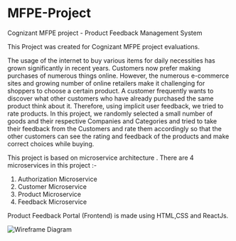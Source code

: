 # MFPE-Project
Cognizant MFPE project - Product Feedback Management System

This Project was created for Cognizant MFPE project evaluations.

The usage of the internet to buy various items for daily necessities has grown significantly in recent years. Customers now prefer making purchases of numerous things online. However, the numerous e-commerce sites and growing number of online retailers make it challenging for shoppers to choose a certain product. 
A customer frequently wants to discover what other customers who have already purchased the same product think about it. Therefore, using implicit user feedback, we tried to rate products. In this project, we randomly selected a small number of goods and their respective Companies and Categories and tried to take their feedback from the Customers and rate them accordingly so that the other customers can see the rating and feedback of the products and make correct choices while buying.

This project is based on microservice architecture . There are 4 microservices in this project :-

1) Authorization Microservice
2) Customer Microservice
3) Product Microservice
4) Feedback Microservice

Product Feedback Portal (Frontend) is made using HTML,CSS and ReactJs.

![Wireframe Diagram](https://user-images.githubusercontent.com/66918672/224245315-24d3d0fe-7894-4972-9c58-845d6ea3325e.jpg)




